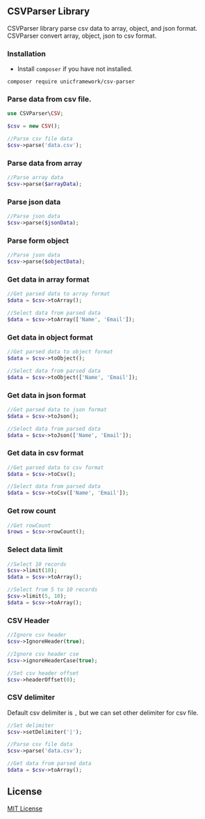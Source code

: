 ## CSVParser Library

  CSVParser library parse csv data to array, object, and json format. CSVParser convert array, object, json to csv format.


### Installation

  - Install `composer` if you have not installed.

```shell
composer require unicframework/csv-parser
```

### Parse data from csv file.

```php
use CSVParser\CSV;

$csv = new CSV();

//Parse csv file data
$csv->parse('data.csv');
```

### Parse data from array

```php
//Parse array data
$csv->parse($arrayData);
```

### Parse json data

```php
//Parse json data
$csv->parse($jsonData);
```

### Parse form object

```php
//Parse json data
$csv->parse($objectData);
```


### Get data in array format

```php
//Get parsed data to array format
$data = $csv->toArray();

//Select data from parsed data
$data = $csv->toArray(['Name', 'Email']);
```

### Get data in object format

```php
//Get parsed data to object format
$data = $csv->toObject();

//Select data from parsed data
$data = $csv->toObject(['Name', 'Email']);
```

### Get data in json format

```php
//Get parsed data to json format
$data = $csv->toJson();

//Select data from parsed data
$data = $csv->toJson(['Name', 'Email']);
```

### Get data in csv format

```php
//Get parsed data to csv format
$data = $csv->toCsv();

//Select data from parsed data
$data = $csv->toCsv(['Name', 'Email']);
```

### Get row count

```php
//Get rowCount
$rows = $csv->rowCount();
```

### Select data limit

```php
//Select 10 records
$csv->limit(10);
$data = $csv->toArray();

//Select from 5 to 10 records
$csv->limit(5, 10);
$data = $csv->toArray();
```


### CSV Header

```php
//Ignore csv header
$csv->IgnoreHeader(true);

//Ignore csv header cse
$csv->ignoreHeaderCase(true);

//Set csv header offset
$csv->headerOffset(0);
```


### CSV delimiter

  Default csv delimiter is `,` but we can set other delimiter for csv file.

```php
//Set delimiter
$csv->setDelimiter('|');

//Parse csv file data
$csv->parse('data.csv');

//Get data from parsed data
$data = $csv->toArray();
```

## License

  [MIT License](https://github.com/unicframework/csv-parser/blob/main/LICENSE)
